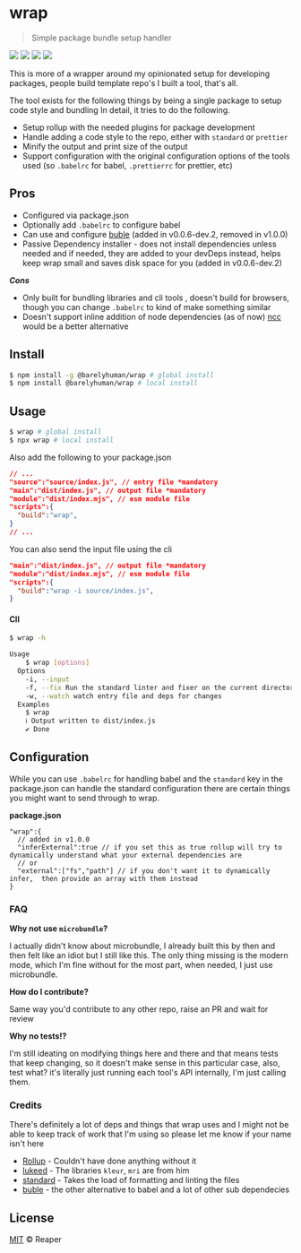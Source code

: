 # wrap

> Simple package bundle setup handler

[![](https://img.shields.io/github/issues/barelyhuman/wrap?style=for-the-badge&colorA=18181b&colorB=98C379)](https://www.github.com/barelyhuman/wrap/issues)
[![](https://img.shields.io/bundlephobia/min/@barelyhuman/wrap?label=bundle%20size&style=for-the-badge&colorA=18181b&colorB=98C379)](https://bundlephobia.com/result?p=@barelyhuman/wrap)
[![](https://img.shields.io/npm/v/@barelyhuman/wrap?style=for-the-badge&colorA=18181b&colorB=98C379)](https://www.npmjs.com/package/@barelyhuman/wrap)
[![](https://img.shields.io/npm/dt/@barelyhuman/wrap.svg?style=for-the-badge&colorA=18181b&colorB=98C379)](https://www.npmjs.com/package/@barelyhuman/wrap)

This is more of a wrapper around my opinionated setup for developing packages, people build template repo's I built a tool, that's all.

The tool exists for the following things by being a single package to setup code style and bundling
In detail, it tries to do the following.

- Setup rollup with the needed plugins for package development
- Handle adding a code style to the repo, either with `standard` or `prettier`
- Minify the output and print size of the output
- Support configuration with the original configuration options of the tools used (so `.babelrc` for babel, `.prettierrc` for prettier, etc)

## Pros

- Configured via package.json
- Optionally add `.babelrc` to configure babel
- Can use and configure [buble](buble.surge.sh) (added in v0.0.6-dev.2, removed in v1.0.0)
- Passive Dependency installer - does not install dependencies unless needed and if needed, they are added to your devDeps instead, helps keep wrap small and saves disk space for you (added in v0.0.6-dev.2)

**_Cons_**

- Only built for bundling libraries and cli tools , doesn't build for browsers, though you can change `.babelrc` to kind of make something similar
- Doesn't support inline addition of node dependencies (as of now) [ncc](https://github.com/vercel/ncc) would be a better alternative

## Install

```sh
$ npm install -g @barelyhuman/wrap # global install
$ npm install @barelyhuman/wrap # local install
```

## Usage

```sh
$ wrap # global install
$ npx wrap # local install
```

Also add the following to your package.json

```json
// ...
"source":"source/index.js", // entry file *mandatory
"main":"dist/index.js", // output file *mandatory
"module":"dist/index.mjs", // esm module file
"scripts":{
  "build":"wrap",
}
// ...
```

You can also send the input file using the cli

```json
"main":"dist/index.js", // output file *mandatory
"module":"dist/index.mjs", // esm module file
"scripts":{
  "build":"wrap -i source/index.js",
}
```

#### ClI

```sh
$ wrap -h

Usage
    $ wrap [options]
  Options
    -i, --input
    -f, --fix Run the standard linter and fixer on the current directory
    -w, --watch watch entry file and deps for changes
  Examples
    $ wrap
    ℹ Output written to dist/index.js
    ✔ Done
```

## Configuration

While you can use `.babelrc` for handling babel and the `standard` key in the package.json can handle the standard configuration there are certain things you might want to send through to wrap.

**package.json**

```jsonc
"wrap":{
  // added in v1.0.0
  "inferExternal":true // if you set this as true rollup will try to dynamically understand what your external dependencies are
  // or
  "external":["fs","path"] // if you don't want it to dynamically infer,  then provide an array with them instead
}
```

### FAQ

**Why not use `microbundle`?**

I actually didn't know about microbundle, I already built this by then and then felt like an idiot but I still like this. The only thing missing is the modern mode, which I'm fine without for the most part, when needed, I just use microbundle.

**How do I contribute?**

Same way you'd contribute to any other repo, raise an PR and wait for review

**Why no tests!?**

I'm still ideating on modifying things here and there and that means tests that keep changing, so it doesn't make sense in this particular case, also, test what? it's literally just running each tool's API internally, I'm just calling them.

### Credits

There's definitely a lot of deps and things that wrap uses and I might not be able to keep track of work that I'm using so please let me know if your name isn't here

- [Rollup](https://rollupjs.org/) - Couldn't have done anything without it
- [lukeed](https://github.com/lukeed) - The libraries `kleur`, `mri` are from him
- [standard](https://github.com/standard/standard) - Takes the load of formatting and linting the files
- [buble](https://github.com/bublejs/buble) - the other alternative to babel
  and a lot of other sub dependecies

## License

[MIT](LICENSE) © Reaper

